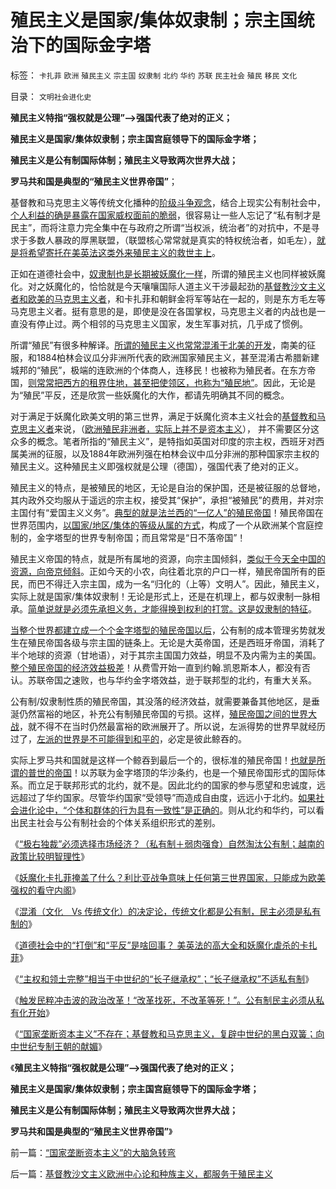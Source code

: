 # 殖民主义是国家/集体奴隶制；宗主国统治下的国际金字塔

标签： `卡扎菲` `欧洲` `殖民主义` `宗主国` `奴隶制` `北约` `华约` `苏联` `民主社会` `殖民` `移民` `文化` 

目录： `文明社会进化史`

**殖民主义特指“强权就是公理”——>强国代表了绝对的正义；**

**殖民主义是国家/集体奴隶制；宗主国宫庭领导下的国际金字塔；**

**殖民主义是公有制国际体制；殖民主义导致两次世界大战；**

**罗马共和国是典型的“殖民主义世界帝国”**；

基督教和马克思主义等传统文化播种的[阶级斗争观念](../../../2011/10/20/没有私有制就不存在社会分工；马克思主义的自相矛盾；.md)，结合上现实公有制社会中，[个人利益的确是暴露在国家威权面前的脆弱](../../../2011/10/18/私人不能向国家索取，国家可以掠夺私人的一切.md)，很容易让一些人忘记了“私有制才是民主”，而将注意力完全集中在与政府之所谓“当权派，统治者”的对抗中，不是寻求于多数人暴政的厚黑联盟，（联盟核心常常就是真实的特权统治者，如毛左），[就是将希望寄托在美英法这类外来殖民主义的救世主上](../../../2011/10/27/拒绝西方的殖民主义，是中国根本性的人权.md)。

正如在道德社会中，[奴隶制也是长期被妖魔化一样](../../../2011/7/25/妖魔化奴隶制和奴隶主的优越感.md)，所谓的殖民主义也同样被妖魔化。对之妖魔化的，恰恰就是今天嚷嚷国际人道主义干涉最起劲的[基督教沙文主义者和欧美的马克思主义者](../../../2011/9/16/为什么基督教和马克思主义都攻击科学进化论？.md)，和卡扎菲和朝鲜金将军等站在一起的，则是东方毛左等马克思主义者。挺有意思的是，即使是没在各国掌权，马克思主义者的内战也是一直没有停止过。两个相邻的马克思主义国家，发生军事对抗，几乎成了惯例。

所谓“殖民”有很多种解译。[所谓的殖民主义也常常混淆于北美的开发](../../../2011/10/3/欧洲是民主的后进社会；现代资本主义制度发源于美洲殖民地.md)，南美的征服，和1884柏林会议瓜分非洲所代表的欧洲国家殖民主义，甚至混淆古希腊新建城邦的“殖民”，极端的连欧洲的个体商人，连移民！也被称为殖民者。在东方帝国，[则常常把西方的租界住地，甚至把使领区，也称为“殖民地”](../../../2011/9/30/西方的租界和东方不平等条约的愤恨.md)。因此，无论是为“殖民”平反，还是欣赏一些妖魔化的大作，都请先明确其不同的概念。

对于满足于妖魔化欧美文明的第三世界，满足于妖魔化资本主义社会的[基督教和马克思主义者](../../../2010/12/20/基督教和马克思主义的社会行为如出一辙.md)来说，（[欧洲殖民非洲者，实际上并不是资本主义](../../../2010/10/29/资本积累和资本主义互相排斥；不缺信仰的坏人.md)），
并不需要区分这众多的概念。笔者所指的“殖民主义”，是特指如英国对印度的宗主权，西班牙对西属美洲的征服，以及1884年欧洲列强在柏林会议中瓜分非洲的那种国家宗主权的殖民主义。这种殖民主义即强权就是公理（德国），强国代表了绝对的正义。

殖民主义的特点，是被殖民的地区，无论是自治的保护国，还是被征服的总督地，其内政外交均服从于遥远的宗主权，接受其“保护”，承担“被殖民”的费用，并对宗主国付有“爱国主义义务”。[典型的就是法兰西的“一亿人”的殖民帝国](../../../2011/9/2/妖魔化希特勒掩盖了什么？法国的殖民主义与英国有何不同？.md)！殖民帝国在世界范围内，[以国家/地区/集体的等级从属的方式](../../../2011/9/2/社会秩序（Order）即“等级阶层”“命令”和《自然法》的变迁.md)，构成了一个从欧洲某个宫庭控制的，金字塔型的世界专制帝国；而且常常是“日不落帝国”！

殖民主义帝国的特点，就是所有属地的资源，向宗主国倾斜，[类似于今天全中国的资源，向帝京倾斜](../../../2009/9/2/反对户籍制度背后垂涎的是政策倾斜的利益输送.md)。正如今天的小农，向往着北京的户口一样，殖民帝国所有的臣民，而巴不得迁入宗主国，成为一名“归化的（上等）文明人”。因此，殖民主义，实际上就是国家/集体奴隶制！无论是形式上，还是在机理上，都与奴隶制一脉相承。[简单说就是必须先承担义务，才能得换到权利的打赏。这是奴隶制的特征](../../../2010/5/15/“权力－权利－义务”模型即奴隶制.md)。

[当整个世界都建立成一个个金字塔型的殖民帝国以后](../../../2009/12/5/需要讲政治的社会和不需要讲政治的公民.md)，公有制的成本管理劣势就发生在殖民帝国各级与宗主国的链条上。无论是大英帝国，还是西班牙帝国，消耗了半个地球的资源（甘地语），对于其宗主国国力效益，明显不及内需为主的美国。[整个殖民帝国的经济效益极差](../../../2008/12/20/英殖民帝国终结，是经济理由.md)！从费雪开始一直到约翰.凯恩斯本人，都没有否认。苏联帝国之速败，也与华约金字塔效益，逊于联邦型的北约，有重大关系。

公有制/奴隶制性质的殖民帝国，其没落的经济效益，就需要兼备其他地区，是垂涎仍然富裕的地区，补充公有制殖民帝国的亏损。这样，[殖民帝国之间的世界大战](../../../2011/4/2/国民主权原理维系了世界和平.md)，就不得不在当时仍然最富裕的欧洲展开了。所以说，左派得势的世界早就经历过了，[左派的世界是不可能得到和平的](../../../2010/10/27/民族主义是欧洲资本主义诞生的必要条件.md)，必定是彼此鲸吞的。

实际上罗马共和国就是这样一个鲸吞到最后一个的，很标准的殖民帝国！[也就是所谓的普世的帝国](../../../2011/9/2/普世帝国的天下主义.md)！以苏联为金字塔顶的华沙条约，也是一个殖民帝国形式的国际体系。而立足于联邦形式的北约，就不是。因此北约的国家的参与愿望和忠诚度，远远超过了华约国家。尽管华约国家“受领导”而造成自由度，远远小于北约。[如果社会进化论中，“个体和群体的行为具有一致性”是正确的](http://darthvad.blog.sohu.com/172126483.html)。则从北约和华约，可以看出民主社会与公有制社会的个体关系组织形式的差别。

《[“极右独裁”必须选择市场经济？（私有制＋弱肉强食）自然淘汰公有制；越南的政策比较明智理性](../../../2011/10/28/“极右独裁”必须选择私有制；越南政策更明智理性.md)》

《[妖魔化卡扎菲掩盖了什么？利比亚战争意味上任何第三世界国家，只能成为欧美强权的看守内阁](http://blog.sina.com.cn/s/blog_5563a64d0102duqu.html)》

《[混淆（文化　Vs 传统文化）的决定论，传统文化都是公有制，民主必须是私有制的](../../../2011/10/29/混淆（文化　Vs&nbsp;传统文化）的决定论，掩盖了（私有制＝民主）.md)》

《[道德社会中的“打倒”和“平反”是啥回事？
美英法的高大全和妖魔化虐杀的卡扎菲](../../../2011/10/29/道德社会中的“打倒”和“平反”是啥回事？.md)》

《[“主权和领土完整”相当于中世纪的“长子继承权”；“长子继承权”不适私有制](../../../2011/10/30/中世纪的长子继承权和领土完整.md)》

《[触发民粹冲击波的政治改革！“改革找死，不改革等死！”。公有制民主必须从私有化开始](../../../2011/10/30/脱离私有制的“民主”将毁于民粹冲击波.md)》

《[“国家垄断资本主义”不存在；基督教和马克思主义，复辟中世纪的黑白双簧；向中世纪专制王朝的献媚](../../../2011/10/30/“国家垄断资本主义”的大脑急转弯.md)》

《**殖民主义特指“强权就是公理”——>强国代表了绝对的正义；**

**殖民主义是国家/集体奴隶制；宗主国宫庭领导下的国际金字塔；**

**殖民主义是公有制国际体制；殖民主义导致两次世界大战；**

**罗马共和国是典型的“殖民主义世界帝国”**》

前一篇：[“国家垄断资本主义”的大脑急转弯](../../../2011/10/30/“国家垄断资本主义”的大脑急转弯.md)

后一篇：[基督教沙文主义欧洲中心论和种族主义，都服务于殖民主义](../../../2011/10/31/基督教沙文主义欧洲中心论和种族主义，都服务于殖民主义.md)